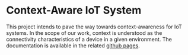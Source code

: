 # Context-Aware IoT System

This project intends to pave the way towards context-awareness for IoT systems. In the scope of our work, context is understood as the connectivity characteristics of a device in a given environment. The documentation is available in the related  [github pages](https://nseydoux.github.io/ContextAwareIoTSystem/).
